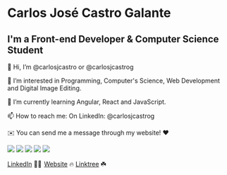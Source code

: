 <h1>Carlos José Castro Galante</h1>
<h2>I'm a Front-end Developer & Computer Science Student</h2>

👋 Hi, I’m @carlosjcastro or @carlosjcastrog

👀 I’m interested in Programming, Computer's Science, Web Development and Digital Image Editing.

🌱 I’m currently learning Angular, React and JavaScript.

📫 How to reach me: On LinkedIn: @carlosjcastrog

✉️ You can send me a message through my website! ❤️

<div class="img-skills">
  <img src="https://img.shields.io/badge/HTML5-E34F26?style=for-the-badge&logo=html5&logoColor=white"/>
  <img src="https://img.shields.io/badge/CSS3-1572B6?style=for-the-badge&logo=css3&logoColor=white"/>
  <img src="https://img.shields.io/badge/JavaScript-F7DF1E?style=for-the-badge&logo=javascript&logoColor=black"/>
  <img src="https://img.shields.io/badge/Angular-DD0031?style=for-the-badge&logo=angular&logoColor=white"/>
  <img src="https://img.shields.io/badge/React-20232A?style=for-the-badge&logo=react&logoColor=61DAFB"/>
</div>


[LinkedIn](https://www.linkedin.com/in/carlosjcastrog/) 👨‍💻       [Website](https://carlosjcastrog.netlify.app/) 🔥       [Linktree](https://linktr.ee/carlosjcastrog) ☘️ 
